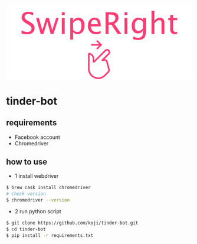 ![image](https://github.com/koji/tinder-bot/blob/master/image/logo.png)
# tinder-bot


## requirements
* Facebook account  
* Chromedriver

## how to use
* 1 install webdriver
```zsh
$ brew cask install chromedriver
# check version
$ chromedriver --version
```

* 2 run python script
```zsh
$ git clone https://github.com/koji/tinder-bot.git
$ cd tinder-bot
$ pip install -r requirements.txt
```
